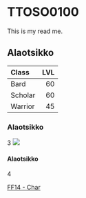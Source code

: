 # TTOSO0100

This is my read me.
## Alaotsikko
| Class | LVL |
|:------|----:|
|Bard|60|
|Scholar|60|
|Warrior|45|
### Alaotsikko
3
![](http://cdn2.ubergizmo.com/wp-content/uploads/2013/09/ff14-unban.jpg)
#### Alaotsikko
4

[FF14 - Char](http://eu.finalfantasyxiv.com/lodestone/character/13640776/)
